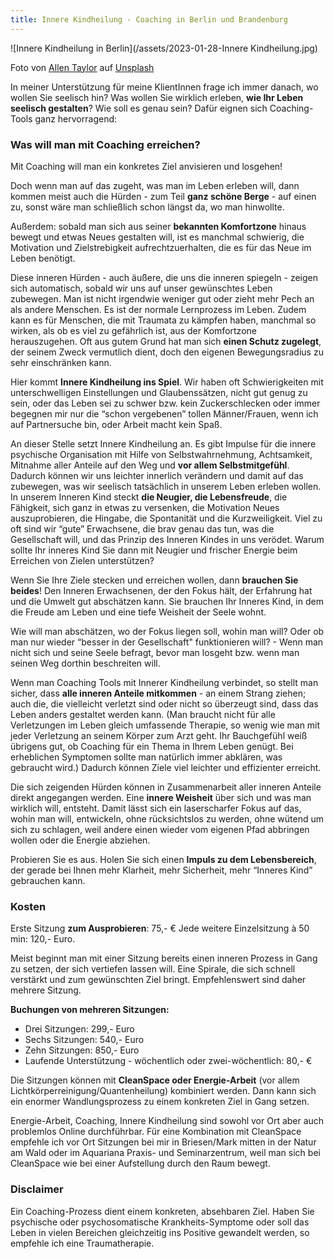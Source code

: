 ```yaml
---
title: Innere Kindheilung - Coaching in Berlin und Brandenburg
---
```


![Innere Kindheilung in Berlin](/assets/2023-01-28-Innere Kindheilung.jpg)

Foto von <a href="https://unsplash.com/es/@allentaylorjr?utm_source=unsplash&utm_medium=referral&utm_content=creditCopyText">Allen Taylor</a> auf <a href="https://unsplash.com/de/fotos/dAMvcGb8Vog?utm_source=unsplash&utm_medium=referral&utm_content=creditCopyText">Unsplash</a>
  
In meiner Unterstützung für meine KlientInnen frage ich immer danach, wo wollen Sie seelisch hin? Was wollen Sie wirklich erleben, **wie Ihr Leben seelisch gestalten**? Wie soll es genau sein? Dafür eignen sich Coaching-Tools ganz hervorragend: 


### Was will man mit Coaching erreichen? 
Mit Coaching will man ein konkretes Ziel anvisieren und losgehen! 


Doch wenn man auf das zugeht, was man im Leben erleben will, dann kommen meist auch die Hürden - zum Teil **ganz schöne Berge** - auf einen zu, sonst wäre man schließlich schon längst da, wo man hinwollte. 


Außerdem: sobald man sich aus seiner **bekannten Komfortzone** hinaus bewegt und etwas Neues gestalten will, ist es manchmal schwierig, die Motivation und Zielstrebigkeit aufrechtzuerhalten, die es für das Neue im Leben benötigt.  


Diese inneren Hürden - auch äußere, die uns die inneren spiegeln - zeigen sich automatisch, sobald wir uns auf unser gewünschtes Leben zubewegen. Man ist nicht irgendwie weniger gut oder zieht mehr Pech an als andere Menschen. Es ist der normale Lernprozess im Leben. Zudem kann es für Menschen, die mit Traumata zu kämpfen haben, manchmal so wirken, als ob es viel zu gefährlich ist, aus der Komfortzone herauszugehen. Oft aus gutem Grund hat man sich **einen Schutz zugelegt**, der seinem Zweck vermutlich dient, doch den eigenen Bewegungsradius zu sehr einschränken kann. 


Hier kommt **Innere Kindheilung ins Spiel**. Wir haben oft Schwierigkeiten mit unterschwelligen Einstellungen und Glaubenssätzen, nicht gut genug zu sein, oder das Leben sei zu schwer bzw. kein Zuckerschlecken oder immer begegnen mir nur die “schon vergebenen” tollen Männer/Frauen, wenn ich auf Partnersuche bin, oder Arbeit macht kein Spaß. 


An dieser Stelle setzt Innere Kindheilung an. Es gibt Impulse für die innere psychische Organisation mit Hilfe von Selbstwahrnehmung, Achtsamkeit, Mitnahme aller Anteile auf den Weg und **vor allem Selbstmitgefühl**. Dadurch können wir uns leichter innerlich verändern und damit auf das zubewegen, was wir seelisch tatsächlich in unserem Leben erleben wollen. In unserem Inneren Kind steckt **die Neugier, die Lebensfreude**, die Fähigkeit, sich ganz in etwas zu versenken, die Motivation Neues auszuprobieren, die Hingabe, die Spontanität und die Kurzweiligkeit. Viel zu oft sind wir “gute” Erwachsene, die brav genau das tun, was die Gesellschaft will, und das Prinzip des Inneren Kindes in uns verödet. Warum sollte Ihr inneres Kind Sie dann mit Neugier und frischer Energie beim Erreichen von Zielen unterstützen?

Wenn Sie Ihre Ziele stecken und erreichen wollen, dann **brauchen Sie beides**! Den Inneren Erwachsenen, der den Fokus hält, der Erfahrung hat und die Umwelt gut abschätzen kann. Sie brauchen Ihr Inneres Kind, in dem die Freude am Leben und eine tiefe Weisheit der Seele wohnt. 

Wie will man abschätzen, wo der Fokus liegen soll, wohin man will? Oder ob man nur wieder “besser in der Gesellschaft" funktionieren will? - Wenn man nicht sich und seine Seele befragt, bevor man losgeht bzw. wenn man seinen Weg dorthin beschreiten will.  


Wenn man Coaching Tools mit Innerer Kindheilung verbindet, so stellt man sicher, dass **alle inneren Anteile mitkommen** - an einem Strang ziehen; auch die, die vielleicht verletzt sind oder nicht so überzeugt sind, dass das Leben anders gestaltet werden kann. (Man braucht nicht für alle Verletzungen im Leben gleich umfassende Therapie, so wenig wie man mit jeder Verletzung an seinem Körper zum Arzt geht. Ihr Bauchgefühl weiß übrigens gut, ob Coaching für ein Thema in Ihrem Leben genügt. Bei erheblichen Symptomen sollte man natürlich immer abklären, was gebraucht wird.) Dadurch können Ziele viel leichter und effizienter erreicht. 


Die sich zeigenden Hürden können in Zusammenarbeit aller inneren Anteile direkt angegangen werden. Eine **innere Weisheit** über sich und was man wirklich will, entsteht. Damit lässt sich ein laserscharfer Fokus auf das, wohin man will, entwickeln, ohne rücksichtslos zu werden, ohne wütend um sich zu schlagen, weil andere einen wieder vom eigenen Pfad abbringen wollen oder die Energie abziehen. 


Probieren Sie es aus. Holen Sie sich einen **Impuls zu dem Lebensbereich**, der gerade bei Ihnen mehr Klarheit, mehr Sicherheit, mehr “Inneres Kind” gebrauchen kann. 

### Kosten
Erste Sitzung **zum Ausprobieren**: 75,- €
Jede weitere Einzelsitzung à 50 min: 120,- Euro.

Meist beginnt man mit einer Sitzung bereits einen inneren Prozess in Gang zu setzen, der sich vertiefen lassen will. Eine Spirale, die sich schnell verstärkt und zum gewünschten Ziel bringt. Empfehlenswert sind daher mehrere Sitzung. 

**Buchungen von mehreren Sitzungen:** 
- Drei Sitzungen: 299,- Euro
- Sechs Sitzungen: 540,- Euro
- Zehn Sitzungen: 850,- Euro
- Laufende Unterstützung - wöchentlich oder zwei-wöchentlich: 80,- €

Die Sitzungen können mit **CleanSpace oder Energie-Arbeit** (vor allem Lichtkörperreinigung/Quantenheilung) kombiniert werden. Dann kann sich ein enormer Wandlungsprozess zu einem konkreten Ziel in Gang setzen. 

Energie-Arbeit, Coaching, Innere Kindheilung sind sowohl vor Ort aber auch problemlos Online durchführbar. Für eine Kombination mit CleanSpace empfehle ich vor Ort Sitzungen bei mir in Briesen/Mark mitten in der Natur am Wald oder im Aquariana Praxis- und Seminarzentrum, weil man sich bei CleanSpace wie bei einer Aufstellung durch den Raum bewegt. 

### Disclaimer
Ein Coaching-Prozess dient einem konkreten, absehbaren Ziel. Haben Sie psychische oder psychosomatische Krankheits-Symptome oder soll das Leben in vielen Bereichen gleichzeitig ins Positive gewandelt werden, so empfehle ich eine Traumatherapie.  
